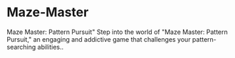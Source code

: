 # Maze-Master
Maze Master: Pattern Pursuit"  Step into the world of "Maze Master: Pattern Pursuit," an engaging and addictive game that challenges your pattern-searching abilities..
